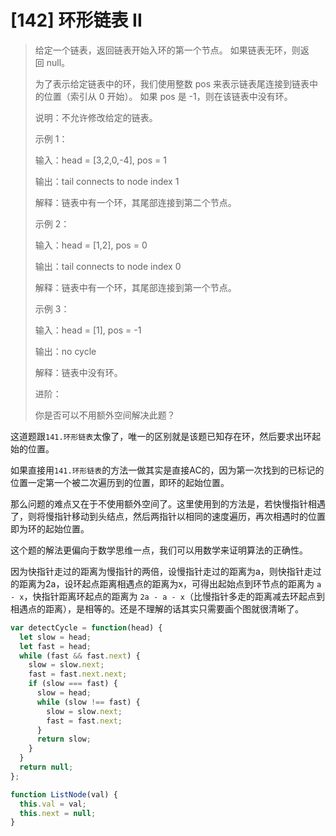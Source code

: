 # [142] 环形链表 II

> 给定一个链表，返回链表开始入环的第一个节点。 如果链表无环，则返回 null。
>
> 为了表示给定链表中的环，我们使用整数 pos 来表示链表尾连接到链表中的位置（索引从 0 开始）。 如果 pos 是 -1，则在该链表中没有环。
>
> 说明：不允许修改给定的链表。
>
> 示例 1：
>
> 输入：head = [3,2,0,-4], pos = 1
>
> 输出：tail connects to node index 1
>
> 解释：链表中有一个环，其尾部连接到第二个节点。
>
> 示例 2：
>
> 输入：head = [1,2], pos = 0
>
> 输出：tail connects to node index 0
>
> 解释：链表中有一个环，其尾部连接到第一个节点。
>
> 示例 3：
>
> 输入：head = [1], pos = -1
>
> 输出：no cycle
>
> 解释：链表中没有环。
>
> 进阶：
>
> 你是否可以不用额外空间解决此题？

这道题跟`141.环形链表`太像了，唯一的区别就是该题已知存在环，然后要求出环起始的位置。

如果直接用`141.环形链表`的方法一做其实是直接AC的，因为第一次找到的已标记的位置一定第一个被二次遍历到的位置，即环的起始位置。

那么问题的难点又在于不使用额外空间了。这里使用到的方法是，若快慢指针相遇了，则将慢指针移动到头结点，然后两指针以相同的速度遍历，再次相遇时的位置即为环的起始位置。

这个题的解法更偏向于数学思维一点，我们可以用数学来证明算法的正确性。

因为快指针走过的距离为慢指针的两倍，设慢指针走过的距离为a，则快指针走过的距离为2a，设环起点距离相遇点的距离为x，可得出起始点到环节点的距离为 `a - x`，快指针距离环起点的距离为 `2a - a - x`（比慢指针多走的距离减去环起点到相遇点的距离），是相等的。还是不理解的话其实只需要画个图就很清晰了。

```js
var detectCycle = function(head) {
  let slow = head;
  let fast = head;
  while (fast && fast.next) {
    slow = slow.next;
    fast = fast.next.next;
    if (slow === fast) {
      slow = head;
      while (slow !== fast) {
        slow = slow.next;
        fast = fast.next;
      }
      return slow;
    }
  }
  return null;
};

function ListNode(val) {
  this.val = val;
  this.next = null;
}
```
